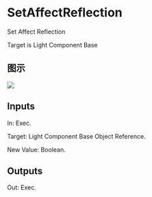 # SetAffectReflection

Set Affect Reflection

Target is Light Component Base

## 图示

![]($-20221218-20340829.png)

## Inputs

In: Exec.

Target: Light Component Base Object Reference.

New Value: Boolean.  

## Outputs

Out: Exec.

